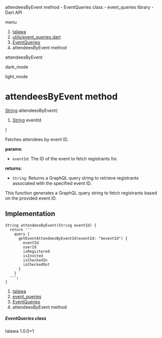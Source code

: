 




attendeesByEvent method - EventQueries class - event\_queries library - Dart API







menu

1. [talawa](../../index.html)
2. [utils/event\_queries.dart](../../file-___home_harshil_Desktop_open-source_palisadoes_talawa_lib_utils_event_queries/)
3. [EventQueries](../../file-___home_harshil_Desktop_open-source_palisadoes_talawa_lib_utils_event_queries/EventQueries-class.html)
4. attendeesByEvent method

attendeesByEvent


dark\_mode

light\_mode




# attendeesByEvent method


[String](https://api.flutter.dev/flutter/dart-core/String-class.html)
attendeesByEvent(

1. [String](https://api.flutter.dev/flutter/dart-core/String-class.html) eventId

)

Fetches attendees by event ID.

**params**:

* `eventId`: The ID of the event to fetch registrants for.

**returns**:

* `String`: Returns a GraphQL query string to retrieve registrants associated with the specified event ID.

This function generates a GraphQL query string to fetch registrants
based on the provided event ID.


## Implementation

```
String attendeesByEvent(String eventId) {
  return '''
    query {
      getEventAttendeesByEventId(eventId: "$eventId") {
        eventId
        userId
        isRegistered
        isInvited
        isCheckedIn
        isCheckedOut
      }
    }
  ''';
}
```

 


1. [talawa](../../index.html)
2. [event\_queries](../../file-___home_harshil_Desktop_open-source_palisadoes_talawa_lib_utils_event_queries/)
3. [EventQueries](../../file-___home_harshil_Desktop_open-source_palisadoes_talawa_lib_utils_event_queries/EventQueries-class.html)
4. attendeesByEvent method

##### EventQueries class





talawa
1.0.0+1






